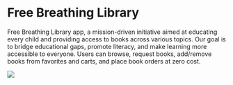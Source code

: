<h1>Free Breathing Library</h1>
<p>Free Breathing Library app, a
                    mission-driven initiative aimed at educating every child and
                    providing access to books across various topics. Our goal is
                    to bridge educational gaps, promote literacy, and make
                    learning more accessible to everyone. Users can browse,
                    request books, add/remove books from favorites and carts,
                    and place book orders at zero cost.</p>
                    <div>
                      <img src="https://res.cloudinary.com/dzuydzr7l/image/upload/v1743057430/FBL_IMAGE_vqjhph.png" />
                    </div>
